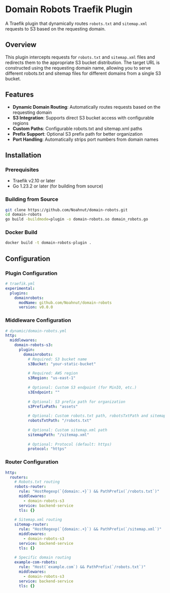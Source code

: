 # Domain Robots Traefik Plugin

A Traefik plugin that dynamically routes `robots.txt` and `sitemap.xml` requests to S3  based on the requesting domain.

## Overview

This plugin intercepts requests for `robots.txt` and `sitemap.xml` files and redirects them to the appropriate S3 bucket  distribution. The target URL is constructed using the requesting domain name, allowing you to serve different robots.txt and sitemap files for different domains from a single S3 bucket.

## Features

- **Dynamic Domain Routing**: Automatically routes requests based on the requesting domain
- **S3 Integration**: Supports direct S3 bucket access with configurable regions
- **Custom Paths**: Configurable robots.txt and sitemap.xml paths
- **Prefix Support**: Optional S3 prefix path for better organization
- **Port Handling**: Automatically strips port numbers from domain names

## Installation

### Prerequisites

- Traefik v2.10 or later
- Go 1.23.2 or later (for building from source)

### Building from Source

```bash
git clone https://github.com/Noahnut/domain-robots.git
cd domain-robots
go build -buildmode=plugin -o domain-robots.so domain_robots.go
```

### Docker Build

```bash
docker build -t domain-robots-plugin .
```

## Configuration

### Plugin Configuration

```yaml
# traefik.yml
experimental:
  plugins:
    domainrobots:
      modName: github.com/Noahnut/domain-robots
      version: v0.0.0
```

### Middleware Configuration

```yaml
# dynamic/domain-robots.yml
http:
  middlewares:
    domain-robots-s3:
      plugin:
        domainrobots:
          # Required: S3 bucket name
          s3Bucket: "your-static-bucket"
          
          # Required: AWS region
          s3Region: "us-east-1"
          
          # Optional: Custom S3 endpoint (for MinIO, etc.)
          s3Endpoint: ""
          
          # Optional: S3 prefix path for organization
          s3PrefixPath: "assets"
          
          # Optional: Custom robots.txt path, robotsTxtPath and sitemapPath pick one 
          robotsTxtPath: "/robots.txt"
          
          # Optional: Custom sitemap.xml path
          sitemapPath: "/sitemap.xml"
          
          # Optional: Protocol (default: https)
          protocol: "https"
```

### Router Configuration

```yaml
http:
  routers:
    # Robots.txt routing
    robots-router:
      rule: "HostRegexp(`{domain:.+}`) && PathPrefix(`/robots.txt`)"
      middlewares:
        - domain-robots-s3
      service: backend-service
      tls: {}
    
    # Sitemap.xml routing
    sitemap-router:
      rule: "HostRegexp(`{domain:.+}`) && PathPrefix(`/sitemap.xml`)"
      middlewares:
        - domain-robots-s3
      service: backend-service
      tls: {}
    
    # Specific domain routing
    example-com-robots:
      rule: "Host(`example.com`) && PathPrefix(`/robots.txt`)"
      middlewares:
        - domain-robots-s3
      service: backend-service
      tls: {}
```
